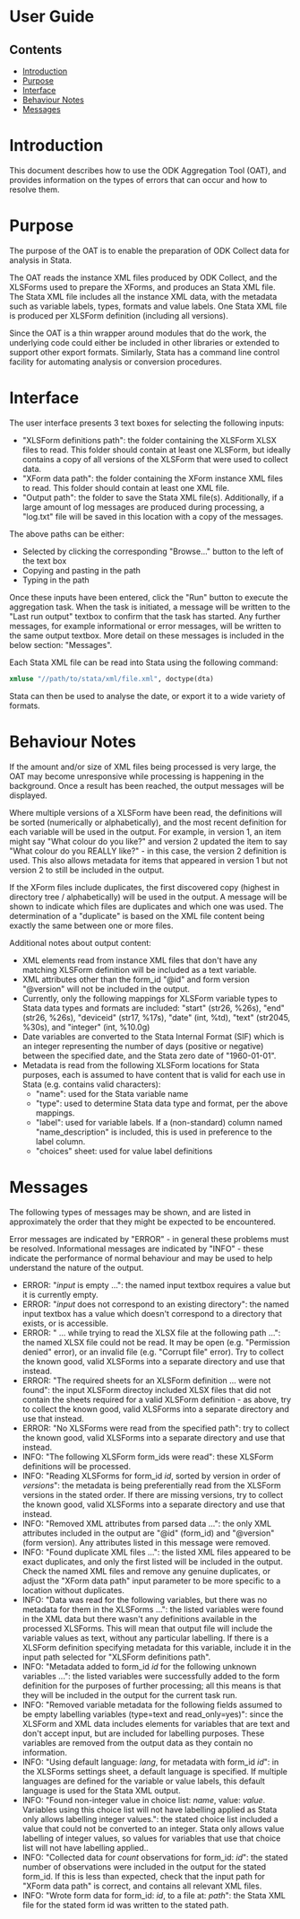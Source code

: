 # User Guide


## Contents
- [Introduction](#introduction)
- [Purpose](#purpose)
- [Interface](#interface)
- [Behaviour Notes](#behaviour-notes)
- [Messages](#messages)


# Introduction
This document describes how to use the ODK Aggregation Tool (OAT), and provides information on the types of errors that can occur and how to resolve them.


# Purpose
The purpose of the OAT is to enable the preparation of ODK Collect data for analysis in Stata. 

The OAT reads the instance XML files produced by ODK Collect, and the XLSForms used to prepare the XForms, and produces an Stata XML file. The Stata XML file includes all the instance XML data, with the metadata such as variable labels, types, formats and value labels. One Stata XML file is produced per XLSForm definition (including all versions).

Since the OAT is a thin wrapper around modules that do the work, the underlying code could either be included in other libraries or extended to support other export formats. Similarly, Stata has a command line control facility for automating analysis or conversion procedures.


# Interface
The user interface presents 3 text boxes for selecting the following inputs:
 
- "XLSForm definitions path": the folder containing the XLSForm XLSX files to read. This folder should contain at least one XLSForm, but ideally contains a copy of all versions of the XLSForm that were used to collect data.
- "XForm data path": the folder containing the XForm instance XML files to read. This folder should contain at least one XML file.
- "Output path": the folder to save the Stata XML file(s). Additionally, if a large amount of log messages are produced during processing, a "log.txt" file will be saved in this location with a copy of the messages.

The above paths can be either:

- Selected by clicking the corresponding "Browse..." button to the left of the text box
- Copying and pasting in the path
- Typing in the path

Once these inputs have been entered, click the "Run" button to execute the aggregation task. When the task is initiated, a message will be written to the "Last run output" textbox to confirm that the task has started. Any further messages, for example informational or error messages, will be written to the same output textbox. More detail on these messages is included in the below section: "Messages".

Each Stata XML file can be read into Stata using the following command:

```stata
xmluse "//path/to/stata/xml/file.xml", doctype(dta)
```

Stata can then be used to analyse the date, or export it to a wide variety of formats. 


# Behaviour Notes
If the amount and/or size of XML files being processed is very large, the OAT may become unresponsive while processing is happening in the background. Once a result has been reached, the output messages will be displayed.

Where multiple versions of a XLSForm have been read, the definitions will be sorted (numerically or alphabetically), and the most recent definition for each variable will be used in the output. For example, in version 1, an item might say "What colour do you like?" and version 2 updated the item to say "What colour do you REALLY like?" - in this case, the version 2 definition is used. This also allows metadata for items that appeared in version 1 but not version 2 to still be included in the output.
 
If the XForm files include duplicates, the first discovered copy (highest in directory tree / alphabetically) will be used in the output. A message will be shown to indicate which files are duplicates and which one was used. The determination of a "duplicate" is based on the XML file content being exactly the same between one or more files.

Additional notes about output content:

- XML elements read from instance XML files that don't have any matching XLSForm definition will be included as a text variable.
- XML attributes other than the form_id "@id" and form version "@version" will not be included in the output.
- Currently, only the following mappings for XLSForm variable types to Stata data types and formats are included: "start" (str26, %26s), "end" (str26, %26s), "deviceid" (str17, %17s), "date" (int, %td), "text" (str2045, %30s), and "integer" (int, %10.0g)
- Date variables are converted to the Stata Internal Format (SIF) which is an integer representing the number of days (positive or negative) between the specified date, and the Stata zero date of "1960-01-01".
- Metadata is read from the following XLSForm locations for Stata purposes, each is assumed to have content that is valid for each use in Stata (e.g. contains valid characters):
    - "name": used for the Stata variable name
    - "type": used to determine Stata data type and format, per the above mappings.
    - "label": used for variable labels. If a (non-standard) column named "name_description" is included, this is used in preference to the label column.
    - "choices" sheet: used for value label definitions


# Messages
The following types of messages may be shown, and are listed in approximately the order that they might be expected to be encountered. 

Error messages are indicated by "ERROR" - in general these problems must be resolved. Informational messages are indicated by "INFO" - these indicate the performance of normal behaviour and may be used to help understand the nature of the output.

- ERROR: "*input* is empty ...": the named input textbox requires a value but it is currently empty.
- ERROR: "*input* does not correspond to an existing directory": the named input textbox has a value which doesn't correspond to a directory that exists, or is accessible.
- ERROR: " ... while trying to read the XLSX file at the following path ...": the named XLSX file could not be read. It may be open (e.g. "Permission denied" error), or an invalid file (e.g. "Corrupt file" error). Try to collect the known good, valid XLSForms into a separate directory and use that instead.
- ERROR: "The required sheets for an XLSForm definition ... were not found": the input XLSForm directoy included XLSX files that did not contain the sheets required for a valid XLSForm definition - as above, try to collect the known good, valid XLSForms into a separate directory and use that instead.
- ERROR: "No XLSForms were read from the specified path": try to collect the known good, valid XLSForms into a separate directory and use that instead.
- INFO: "The following XLSForm form_ids were read": these XLSForm definitions will be processed.
- INFO: "Reading XLSForms for form_id *id*, sorted by version in order of *versions*": the metadata is being preferentially read from the XLSForm versions in the stated order. If there are missing versions, try to collect the known good, valid XLSForms into a separate directory and use that instead.
- INFO: "Removed XML attributes from parsed data ...": the only XML attributes included in the output are "@id" (form_id) and "@version" (form version). Any attributes listed in this message were removed.
- INFO: "Found duplicate XML files ...": the listed XML files appeared to be exact duplicates, and only the first listed will be included in the output. Check the named XML files and remove any genuine duplicates, or adjust the "XForm data path" input parameter to be more specific to a location without duplicates.
- INFO: "Data was read for the following variables, but there was no metadata for them in the XLSForms ...": the listed variables were found in the XML data but there wasn't any definitions available in the processed XLSForms. This will mean that output file will include the variable values as text, without any particular labelling. If there is a XLSForm definition specifying metadata for this variable, include it in the input path selected for "XLSForm definitions path". 
- INFO: "Metadata added to form_id *id* for the following unknown variables ...": the listed variables were successfully added to the form definition for the purposes of further processing; all this means is that they will be included in the output for the current task run.
- INFO: "Removed variable metadata for the following fields assumed to be empty labelling variables (type=text and read_only=yes)": since the XLSForm and XML data includes elements for variables that are text and don't accept input, but are included for labelling purposes. These variables are removed from the output data as they contain no information.
- INFO: "Using default language: *lang*, for metadata with form_id *id*": in the XLSForms settings sheet, a default language is specified. If multiple languages are defined for the variable or value labels, this default language is used for the Stata XML output.
- INFO: "Found non-integer value in choice list: *name*, value: *value*. Variables using this choice list will not have labelling applied as Stata only allows labelling integer values.": the stated choice list included a value that could not be converted to an integer. Stata only allows value labelling of integer values, so values for variables that use that choice list will not have labelling applied..
- INFO: "Collected data for *count* observations for form_id: *id*": the stated number of observations were included in the output for the stated form_id. If this is less than expected, check that the input path for "XForm data path" is correct, and contains all relevant XML files.
- INFO: "Wrote form data for form_id: *id*, to a file at: *path*": the Stata XML file for the stated form id was written to the stated path.
